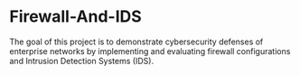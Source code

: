 # Firewall-And-IDS
The goal of this project is to demonstrate cybersecurity defenses of enterprise networks by implementing and evaluating firewall configurations and Intrusion Detection Systems (IDS).

